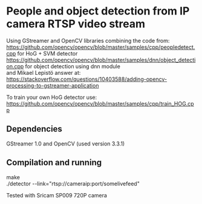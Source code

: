 # People and object detection from IP camera RTSP video stream 



Using GStreamer and OpenCV libraries combining the code from:   
https://github.com/opencv/opencv/blob/master/samples/cpp/peopledetect.cpp for HoG + SVM detector  
https://github.com/opencv/opencv/blob/master/samples/dnn/object_detection.cpp for object detection using dnn module    
and Mikael Lepistö answer at:  
https://stackoverflow.com/questions/10403588/adding-opencv-processing-to-gstreamer-application  


To train your own HoG detector use:  
https://github.com/opencv/opencv/blob/master/samples/cpp/train_HOG.cpp

##  Dependencies
GStreamer 1.0 and OpenCV (used version 3.3.1)

## Compilation and running 
make  
./detector --link="rtsp://cameraip:port/somelivefeed"
  
 Tested with Sricam SP009 720P camera   
